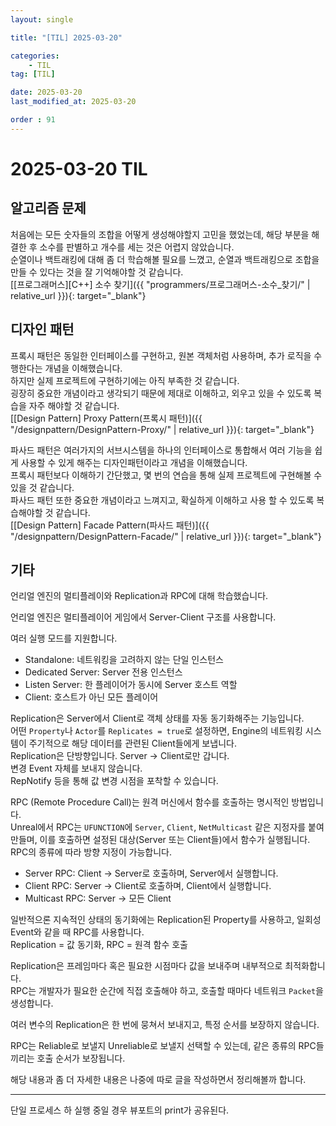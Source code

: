 ```yaml
---
layout: single

title: "[TIL] 2025-03-20"

categories:
    - TIL
tag: [TIL]

date: 2025-03-20
last_modified_at: 2025-03-20

order : 91
---
```


# 2025-03-20 TIL

## 알고리즘 문제

처음에는 모든 숫자들의 조합을 어떻게 생성해야할지 고민을 했었는데, 해당 부분을 해결한 후 소수를 판별하고 개수를 세는 것은 어렵지 않았습니다.  
순열이나 백트래킹에 대해 좀 더 학습해볼 필요를 느꼈고, 순열과 백트래킹으로 조합을 만들 수 있다는 것을 잘 기억해야할 것 같습니다.  
[[프로그래머스][C++] 소수 찾기]({{ "programmers/프로그래머스-소수_찾기/" | relative_url }}){: target="_blank"}

## 디자인 패턴

프록시 패턴은 동일한 인터페이스를 구현하고, 원본 객체처럼 사용하며, 추가 로직을 수행한다는 개념을 이해했습니다.  
하지만 실제 프로젝트에 구현하기에는 아직 부족한 것 같습니다.  
굉장히 중요한 개념이라고 생각되기 때문에 제대로 이해하고, 외우고 있을 수 있도록 복습을 자주 해야할 것 같습니다.  
[[Design Pattern] Proxy Pattern(프록시 패턴)]({{ "/designpattern/DesignPattern-Proxy/" | relative_url }}){: target="_blank"}

파사드 패턴은 여러가지의 서브시스템을 하나의 인터페이스로 통합해서 여러 기능을 쉽게 사용할 수 있게 해주는 디자인패턴이라고 개념을 이해했습니다.  
프록시 패턴보다 이해하기 간단했고, 몇 번의 연습을 통해 실제 프로젝트에 구현해볼 수 있을 것 같습니다.  
파사드 패턴 또한 중요한 개념이라고 느껴지고, 확실하게 이해하고 사용 할 수 있도록 복습해야할 것 같습니다.  
[[Design Pattern] Facade Pattern(파사드 패턴)]({{ "/designpattern/DesignPattern-Facade/" | relative_url }}){: target="_blank"}

## 기타

언리얼 엔진의 멀티플레이와 Replication과 RPC에 대해 학습했습니다.

언리얼 엔진은 멀티플레이어 게임에서 Server-Client 구조를 사용합니다.  

여러 실행 모드를 지원합니다.

+ Standalone: 네트워킹을 고려하지 않는 단일 인스턴스
+ Dedicated Server: Server 전용 인스턴스
+ Listen Server: 한 플레이어가 동시에 Server 호스트 역할
+ Client: 호스트가 아닌 모든 플레이어

Replication은 Server에서 Client로 객체 상태를 자동 동기화해주는 기능입니다.  
어떤 `Property`나 `Actor`를 `Replicates = true`로 설정하면, Engine의 네트워킹 시스템이 주기적으로 해당 데이터를 관련된 Client들에게 보냅니다.  
Replication은 단방향입니다. Server -> Client로만 갑니다.  
변경 Event 자체를 보내지 않습니다.  
RepNotify 등을 통해 값 변경 시점을 포착할 수 있습니다.

RPC (Remote Procedure Call)는 원격 머신에서 함수를 호출하는 명시적인 방법입니다.  
Unreal에서 RPC는 `UFUNCTION`에 `Server`, `Client`, `NetMulticast` 같은 지정자를 붙여 만들며, 이를 호출하면 설정된 대상(Server 또는 Client들)에서 함수가 실행됩니다.  
RPC의 종류에 따라 방향 지정이 가능합니다.

+ Server RPC: Client -> Server로 호출하며, Server에서 실행합니다.
+ Client RPC: Server -> Client로 호출하며, Client에서 실행합니다.
+ Multicast RPC: Server -> 모든 Client

일반적으론 지속적인 상태의 동기화에는 Replication된 Property를 사용하고, 일회성 Event와 같을 때 RPC를 사용합니다.  
Replication = 값 동기화, RPC = 원격 함수 호출

Replication은 프레임마다 혹은 필요한 시점마다 값을 보내주며 내부적으로 최적화합니다.  
RPC는 개발자가 필요한 순간에 직접 호출해야 하고, 호출할 때마다 네트워크 `Packet`을 생성합니다.

여러 변수의 Replication은 한 번에 뭉쳐서 보내지고, 특정 순서를 보장하지 않습니다.

RPC는 Reliable로 보낼지 Unreliable로 보낼지 선택할 수 있는데, 같은 종류의 RPC들끼리는 호출 순서가 보장됩니다.

해당 내용과 좀 더 자세한 내용은 나중에 따로 글을 작성하면서 정리해볼까 합니다.

---

단일 프로세스 하 실행 중일 경우 뷰포트의 print가 공유된다.